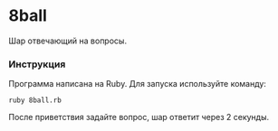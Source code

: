 # 8ball

Шар отвечающий на вопросы.

### Инструкция

Программа написана на Ruby. Для запуска используйте команду:
```
ruby 8ball.rb
```
После приветствия задайте вопрос, шар ответит через 2 секунды.
